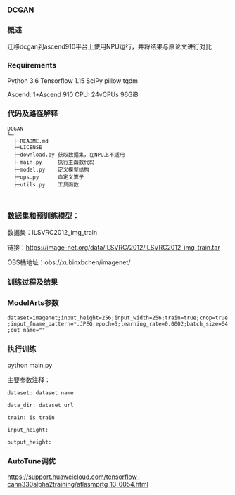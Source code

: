 ### DCGAN

### 概述
迁移dcgan到ascend910平台上使用NPU运行，并将结果与原论文进行对比

### Requirements
Python 3.6
Tensorflow 1.15
SciPy
pillow
tqdm

Ascend: 1*Ascend 910 CPU: 24vCPUs 96GiB

### 代码及路径解释
```
DCGAN
└─
  ├─README.md
  ├─LICENSE  
  ├─download.py 获取数据集，在NPU上不适用
  ├─main.py     执行主函数代码
  ├─model.py    定义模型结构
  ├─ops.py      自定义算子
  ├─utils.py    工具函数
  
  
```
### 数据集和预训练模型：

数据集：ILSVRC2012_img_train

链接：https://image-net.org/data/ILSVRC/2012/ILSVRC2012_img_train.tar

OBS桶地址：obs://xubinxbchen/imagenet/


### 训练过程及结果


### ModelArts参数
```dataset=imagenet;input_height=256;input_width=256;train=true;crop=true;input_fname_pattern=*.JPEG;epoch=5;learning_rate=0.0002;batch_size=64;out_name=""```


### 执行训练

python main.py 


主要参数注释：
```
dataset: dataset name

data_dir: dataset url

train: is train

input_height: 

output_height: 

```

### AutoTune调优
https://support.huaweicloud.com/tensorflow-cann330alpha2training/atlasmprtg_13_0054.html